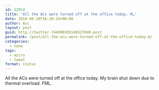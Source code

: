 ```yaml
---
id: 12914
title: 'All the ACs were turned off at the office today. M…'
date: 2016-06-20T16:28:24+00:00
author: Avi
layout: post
guid: http://twitter-744990303149527040-post
permalink: /post/all-the-acs-were-turned-off-at-the-office-today-m/
categories:
  - none
tags:
  - micro
  - tweet
format: status
---
```

All the ACs were turned off at the office today. My brain shut down due to thermal overload. FML.
